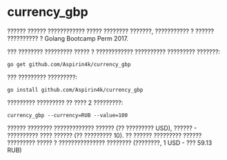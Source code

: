 # currency_gbp

?????? ?????? ???????????? ????? ???????? ???????, ??????????? ? ?????? ?????????? ? Golang Bootcamp Perm 2017.

??? ???????? ????????? ????? ? ???????????? ?????????? ????????? ???????:

```
go get github.com/Aspirin4k/currency_gbp
```

??? ????????? ?????????:

```
go install github.com/Aspirin4k/currency_gbp
```

????????? ????????? ?? ???? 2 ?????????:

```
currency_gbp --currency=RUB --value=100
```

?????? ???????? ????????????? ?????? (?? ????????? USD), ?????? - ?????????? ???? ?????? (?? ????????? 10).
?? ?????? ????????? ?????? ????????? ????? ? ??????????????? ???????? (????????, 1 USD - ??? 59.13 RUB)